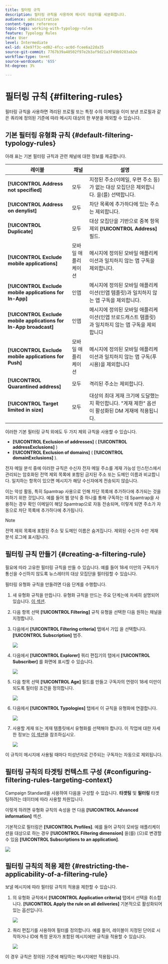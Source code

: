 ```yaml
---
title: 필터링 규칙
description: 필터링 규칙을 사용하여 메시지 대상자를 세분화합니다.
audience: administration
content-type: reference
topic-tags: working-with-typology-rules
feature: Typology Rules
role: User
level: Intermediate
exl-id: 43e97f3c-ed82-4fcc-ac0d-fcee6a22da35
source-git-commit: 7767b39a48502f97e2b3af9d21a3f49b9283ab2e
workflow-type: tm+mt
source-wordcount: '655'
ht-degree: 3%

---
```


# 필터링 규칙 {#filtering-rules}

필터링 규칙을 사용하면 격리된 프로필 또는 특정 수의 이메일을 이미 보낸 프로필과 같은 쿼리에 정의된 기준에 따라 메시지 대상의 한 부분을 제외할 수 있습니다.

## 기본 필터링 유형화 규칙 {#default-filtering-typology-rules}

아래 표는 기본 필터링 규칙과 관련 채널에 대한 정보를 제공합니다.

| 레이블 | 채널 | 설명 |
| ---------|----------|---------|
| **[!UICONTROL Address not specified]** | 모두 | 지정된 주소(이메일, 우편 주소 등)가 없는 대상 모집단은 제외합니다. 을(를) 선택합니다. |
| **[!UICONTROL Address on denylist]** | 모두 | 차단 목록에 추가하다에 있는 주소는 제외합니다. |
| **[!UICONTROL Duplicate]** | 모두 | 대상 모집단을 기반으로 중복 항목 제외 **[!UICONTROL Address]** 필드. |
| **[!UICONTROL Exclude mobile applications]** | 모바일 애플리케이션 | 메시지에 정의된 모바일 애플리케이션과 일치하지 않는 앱 구독을 제외합니다. |
| **[!UICONTROL Exclude mobile applications for In-App]** | 인앱 | 메시지에 정의된 모바일 애플리케이션(인앱 템플릿)과 일치하지 않는 앱 구독을 제외합니다. |
| **[!UICONTROL Exclude mobile applications for In-App broadcast]** | 인앱 | 메시지에 정의된 모바일 애플리케이션(인앱 브로드캐스트 템플릿)과 일치하지 않는 앱 구독을 제외합니다 |
| **[!UICONTROL Exclude mobile applications for Push]** | 모바일 애플리케이션 | 메시지에 정의된 모바일 애플리케이션과 일치하지 않는 앱 구독(푸시용)을 제외합니다 |
| **[!UICONTROL Quarantined address]** | 모두 | 격리된 주소는 제외합니다. |
| **[!UICONTROL Target limited in size]** | 모두 | 대상의 최대 게재 크기에 도달했는지 확인합니다. &quot;게재 제한&quot; 옵션이 활성화된 DM 게재에 적용됩니다. |

이러한 기본 필터링 규칙 외에도 두 가지 제외 규칙을 사용할 수 있습니다.

* **[!UICONTROL Exclusion of addresses]** ( **[!UICONTROL addressExclusions]** )
* **[!UICONTROL Exclusion of domains]** ( **[!UICONTROL domainExclusions]** ).

전자 메일 분석 중에 이러한 규칙은 수신자 전자 메일 주소를 게재 가능성 인스턴스에서 관리되는 암호화된 전역 제외 목록에 포함된 금지된 주소 또는 도메인 이름과 비교합니다. 일치하는 항목이 있으면 메시지가 해당 수신자에게 전송되지 않습니다.

이는 악성 활동, 특히 Spamtrap 사용으로 인해 차단 목록에 추가하다에 추가되는 것을 피하기 위한 것입니다. 예를 들어 웹 양식 중 하나를 통해 구독하는 데 Spamtrap을 사용하는 경우 확인 이메일이 해당 Spamtrap으로 자동 전송되며, 이렇게 되면 주소가 자동으로 차단 목록에 추가하다에 추가됩니다.

>[!NOTE]
>
>전역 제외 목록에 포함된 주소 및 도메인 이름은 숨겨집니다. 제외된 수신자 수만 게재 분석 로그에 표시됩니다.

## 필터링 규칙 만들기 {#creating-a-filtering-rule}

필요에 따라 고유한 필터링 규칙을 만들 수 있습니다. 예를 들어 18세 미만의 구독자가 통신을 수신하지 않도록 뉴스레터의 대상 모집단을 필터링할 수 있습니다.

필터링 유형화 규칙을 만들려면 다음 단계를 수행합니다.

1. 새 유형화 규칙을 만듭니다. 유형화 규칙을 만드는 주요 단계는에 자세히 설명되어 있습니다. [이 섹션](../../sending/using/managing-typology-rules.md).

1. 다음 항목 선택 **[!UICONTROL Filtering]** 규칙 유형을 선택한 다음 원하는 채널을 지정합니다.

1. 다음에서 **[!UICONTROL Filtering criteria]** 탭에서 가입 을 선택합니다. **[!UICONTROL Subscription]** 범주.

   ![](assets/typology_create-rule-subscription.png)

1. 다음에서 **[!UICONTROL Explorer]** 쿼리 편집기의 탭에서 **[!UICONTROL Subscriber]** 를 화면에 표시할 수 있습니다.

   ![](assets/typology_create-rule-subscriber.png)

1. 다음 항목 선택 **[!UICONTROL Age]** 필드를 만들고 구독자의 연령이 18세 미만이 되도록 필터링 조건을 정의합니다.

   ![](assets/typology_create-rule-age.png)

1. 다음에서 **[!UICONTROL Typologies]** 탭에서 이 규칙을 유형화에 연결합니다.

   ![](assets/typology_create-rule-typology.png)

1. 사용할 게재 또는 게재 템플릿에서 유형화를 선택해야 합니다. 이 작업에 대한 자세한 정보는 [이 섹션](../../sending/using/managing-typologies.md#applying-typologies-to-messages)을 참조하십시오.

   ![](assets/typology_template.png)

이 규칙이 메시지에 사용될 때마다 미성년자로 간주되는 구독자는 자동으로 제외됩니다.

## 필터링 규칙의 타겟팅 컨텍스트 구성 {#configuring-filtering-rules-targeting-context}

Campaign Standard을 사용하여 다음을 구성할 수 있습니다.  **타겟팅** 및 **필터링** 타겟팅하려는 데이터에 따라 사용할 차원입니다.

이렇게 하려면 유형화 규칙의 속성을 연 다음 **[!UICONTROL Advanced information]** 섹션.

기본적으로 필터링은 **[!UICONTROL Profiles]**. 예를 들어 규칙이 모바일 애플리케이션을 대상으로 하는 경우 **[!UICONTROL Filtering dimension]** 을(를) (으)로 변경할 수 있음 **[!UICONTROL Subscriptions to an application]**.

![](assets/typology_rule-order_2.png)

## 필터링 규칙의 적용 제한 {#restricting-the-applicability-of-a-filtering-rule}

보낼 메시지에 따라 필터링 규칙의 적용을 제한할 수 있습니다.

1. 의 유형화 규칙에서 **[!UICONTROL Application criteria]** 탭에서 선택을 취소합니다. **[!UICONTROL Apply the rule on all deliveries]** 기본적으로 활성화되어 있는 옵션입니다.

   ![](assets/typology_limit.png)

1. 쿼리 편집기를 사용하여 필터를 정의합니다. 예를 들어, 레이블이 지정된 단어로 시작하거나 ID에 특정 문자가 포함된 메시지에만 규칙을 적용할 수 있습니다.

   ![](assets/typology_limit-rule.png)

이 경우 규칙은 정의된 기준에 해당하는 메시지에만 적용됩니다.
